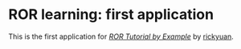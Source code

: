 # ROR learning: first application

This is the first application for [*ROR Tutorial by Example*](http://railstutorial.org) by [rickyuan](http://rickyuan.tumblr.com).